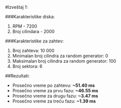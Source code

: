 #Izveštaj 1:

###Karakteristike diska:

1. RPM - 7200
2. Broj cilindara - 2000


###Karakteristike za zahtev:

1. Broj zahteva: 10 000
2. Minimalan broj cilindra za random generator: 0
3. Maksimalan broj cilindra za random generator: 100
4. Broj sektora: 6


##Rezultati:

- Prosečno vreme po zahtevu: **~51.40 ms**
- Prosečno vreme za prvu fazu: **~46.55 ms**
- Prosečno vreme za drugu fazu: **~3.47 ms**
- Prosečno vreme za treću fazu: **~1.39 ms**
